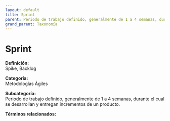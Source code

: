 ```yaml
---
layout: default
title: Sprint
parent: Periodo de trabajo definido, generalmente de 1 a 4 semanas, durante el cual se desarrollan y entregan incrementos de un producto.
grand_parent: Taxonomía
---
```


# Sprint

**Definición:**  
Spike, Backlog

**Categoría:**  
Metodologías Ágiles

**Subcategoría:**  
Periodo de trabajo definido, generalmente de 1 a 4 semanas, durante el cual se desarrollan y entregan incrementos de un producto.

**Términos relacionados:**  


